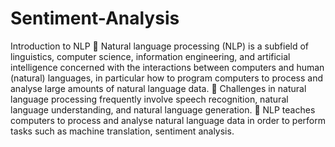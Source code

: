 # Sentiment-Analysis

Introduction to NLP
 Natural language processing (NLP) is a subfield of linguistics, computer
science, information engineering, and artificial intelligence concerned with
the interactions between computers and human (natural) languages, in
particular how to program computers to process and analyse large amounts
of natural language data.
 Challenges in natural language processing frequently involve speech
recognition, natural language understanding, and natural language
generation. 
 NLP teaches computers to process and analyse natural language data in
order to perform tasks such as machine translation, sentiment analysis.
